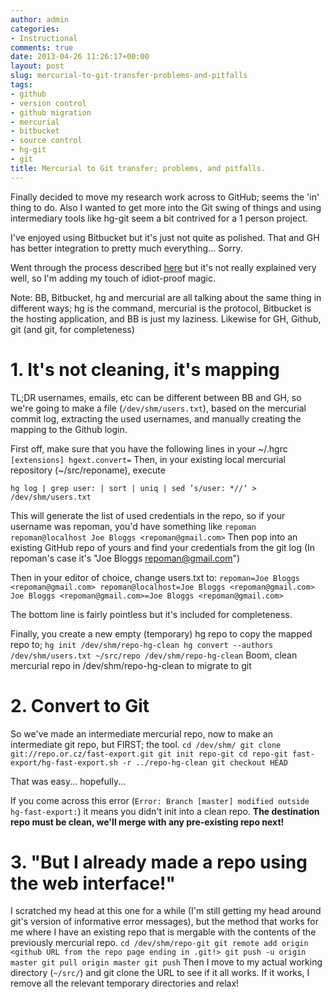 ```yaml
---
author: admin
categories:
- Instructional
comments: true
date: 2013-04-26 11:26:17+00:00
layout: post
slug: mercurial-to-git-transfer-problems-and-pitfalls
tags:
- github
- version control
- github migration
- mercurial
- bitbucket
- source control
- hg-git
- git
title: Mercurial to Git transfer; problems, and pitfalls.
---
```



Finally decided to move my research work across to GitHub; seems the 'in' thing to do. Also I wanted to get more into the Git swing of things and using intermediary tools like hg-git seem a bit contrived for a 1 person project.

I've enjoyed using Bitbucket but it's just not quite as polished. That and GH has better integration to pretty much everything... Sorry.

Went through the process described [here](http://www.wordsinboxes.com/2012/02/migrating-repositories-from-bitbucket.html) but it's not really explained very well, so I'm adding my touch of idiot-proof magic.

Note: BB, Bitbucket, hg and mercurial are all talking about the same thing in different ways; hg is the command, mercurial is the protocol, Bitbucket is the hosting application, and BB is just my laziness. Likewise for GH, Github, git (and git, for completeness)

# 1. It's not cleaning, it's mapping

TL;DR usernames, emails, etc can be different between BB and GH, so we're going to make a file (`/dev/shm/users.txt`), based on the mercurial commit log, extracting the used usernames, and manually creating the mapping to the Github login.

First off, make sure that you have the following lines in your ~/.hgrc
`
[extensions]
hgext.convert=
`
Then, in your existing local mercurial repository (~/src/reponame), execute

`hg log | grep user: | sort | uniq | sed ’s/user: *//‘ > /dev/shm/users.txt`

This will generate the list of used credentials in the repo, so if your username was repoman, you'd have something like
`
repoman
repoman@localhost
Joe Bloggs <repoman@gmail.com>
`
Then pop into an existing GitHub repo of yours and find your credentials from the git log (In repoman's case it's "Joe Bloggs <repoman@gmail.com>")

Then in your editor of choice, change users.txt to:
`
repoman=Joe Bloggs <repoman@gmail.com>
repoman@localhost=Joe Bloggs <repoman@gmail.com>
Joe Bloggs <repoman@gmail.com>=Joe Bloggs <repoman@gmail.com>
`

The bottom line is fairly pointless but it's included for completeness.

Finally, you create a new empty (temporary) hg repo to copy the mapped repo to;
`
hg init /dev/shm/repo-hg-clean
hg convert --authors /dev/shm/users.txt ~/src/repo /dev/shm/repo-hg-clean
`
Boom, clean mercurial repo in /dev/shm/repo-hg-clean to migrate to git

# 2. Convert to Git

So we've made an intermediate mercurial repo, now to make an intermediate git repo, but FIRST; the tool.
`
cd /dev/shm/
git clone git://repo.or.cz/fast-export.git
git init repo-git
cd repo-git
fast-export/hg-fast-export.sh -r ../repo-hg-clean
git checkout HEAD
`

That was easy... hopefully...

If you come across this error (`Error: Branch [master] modified outside hg-fast-export:`) it means you didn't init into a clean repo. **The destination repo must be clean, we'll merge with any pre-existing repo next!**

# 3. "But I already made a repo using the web interface!"

I scratched my head at this one for a while (I'm still getting my head around git's version of informative error messages), but the method that works for me where I have an existing repo that is mergable with the contents of the previously mercurial repo.
`
cd /dev/shm/repo-git
git remote add origin <github URL from the repo page ending in .git!>
git push -u origin master
git pull origin master
git push
`
Then I move to my actual working directory (`~/src/`) and git clone the URL to see if it all works. If it works, I remove all the relevant temporary directories and relax!
